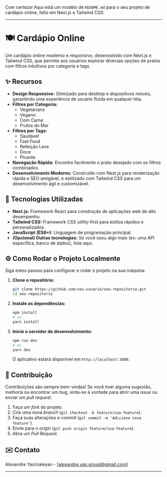 Com certeza\! Aqui está um modelo de `README.md` para o seu projeto de cardápio online, feito em Next.js e Tailwind CSS:

-----

# 🍽️ Cardápio Online

Um cardápio online moderno e responsivo, desenvolvido com Next.js e Tailwind CSS, que permite aos usuários explorar diversas opções de pratos com filtros intuitivos por categoria e tags.

## ✨ Recursos

  * **Design Responsivo:** Otimizado para desktop e dispositivos móveis, garantindo uma experiência de usuário fluida em qualquer tela.
  * **Filtros por Categoria:**
      * Vegetariano
      * Vegano
      * Com Carne
      * Frutos do Mar
  * **Filtros por Tags:**
      * Saudável
      * Fast Food
      * Refeição Leve
      * Doce
      * Picante
  * **Navegação Rápida:** Encontre facilmente o prato desejado com os filtros combinados.
  * **Desenvolvimento Moderno:** Construído com Next.js para renderização rápida e SEO amigável, e estilizado com Tailwind CSS para um desenvolvimento ágil e customizável.

## 🚀 Tecnologias Utilizadas

  * **Next.js:** Framework React para construção de aplicações web de alto desempenho.
  * **Tailwind CSS:** Framework CSS utility-first para estilos rápidos e personalizados.
  * **JavaScript (ES6+):** Linguagem de programação principal.
  * **(Opcional) Outras tecnologias:** Se você usou algo mais (ex: uma API específica, banco de dados), liste aqui.

## ⚙️ Como Rodar o Projeto Localmente

Siga estes passos para configurar e rodar o projeto na sua máquina:

1.  **Clone o repositório:**

    ```bash
    git clone https://github.com/seu-usuario/seu-repositorio.git
    cd seu-repositorio
    ```

2.  **Instale as dependências:**

    ```bash
    npm install
    # ou
    yarn install
    ```

3.  **Inicie o servidor de desenvolvimento:**

    ```bash
    npm run dev
    # ou
    yarn dev
    ```

    O aplicativo estará disponível em `http://localhost:3000`.

## 🤝 Contribuição

Contribuições são sempre bem-vindas\! Se você tiver alguma sugestão, melhoria ou encontrar um bug, sinta-se à vontade para abrir uma *issue* ou enviar um *pull request*.

1.  Faça um *fork* do projeto.
2.  Crie uma nova *branch* (`git checkout -b feature/sua-feature`).
3.  Faça suas alterações e *commit* (`git commit -m 'Adiciona nova feature'`).
4.  Envie para o *origin* (`git push origin feature/sua-feature`).
5.  Abra um *Pull Request*.


## ✉️ Contato

Alexandre Yan/oaleyan - [alexandre.yan.grossl@gmail.com]

-----